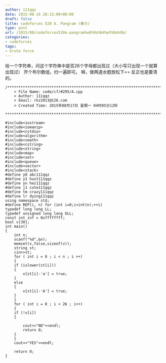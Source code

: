 ```yaml
---
author: 111qqz
date: 2015-08-16 20:15:00+00:00
draft: false
title: codeforces 520 A. Pangram (暴力)
type: post
url: /2015/08/codeforces520a-pangram%e6%9a%b4%e5%8a%9b/
categories:
- codeforces
tags:
- brute force
---
```



给一个字符串，问这个字符串中是否26个字母都出现过（大小写只出现一个就算出现过）
开个布尔数组，扫一遍即可。
嘛，做两道水题放松下==
反正也是要清的。

 

    
    /*************************************************************************
    	> File Name: code/cf/#295/A.cpp
    	> Author: 111qqz
    	> Email: rkz2013@126.com 
    	> Created Time: 2015年08月17日 星期一 04时05分12秒
     ************************************************************************/
    
    #include<iostream>
    #include<iomanip>
    #include<cstdio>
    #include<algorithm>
    #include<cmath>
    #include<cstring>
    #include<string>
    #include<map>
    #include<set>
    #include<queue>
    #include<vector>
    #include<stack>
    #define y0 abc111qqz
    #define y1 hust111qqz
    #define yn hez111qqz
    #define j1 cute111qqz
    #define tm crazy111qqz
    #define lr dying111qqz
    using namespace std;
    #define REP(i, n) for (int i=0;i<int(n);++i)  
    typedef long long LL;
    typedef unsigned long long ULL;
    const int inf = 0x7fffffff;
    bool v[30];
    int main()
    {
        int n;
        scanf("%d",&n);
        memset(v,false,sizeof(v));
        string st;
        cin>>st;
        for ( int i = 0 ; i < n ; i ++)
        {
    	if (islower(st[i]))
    	{
    	    v[st[i]-'a'] = true;
    	}
    	else
    	{
    	    v[st[i]-'A'] = true;
    	}
        }
        for ( int i = 0 ; i < 26 ; i++)
        {
    	if (!v[i])
    	{
    	    
    	    cout<<"NO"<<endl;
    	    return 0;
    	}
        }
        cout<<"YES"<<endl;
      
    	return 0;
    }
    



